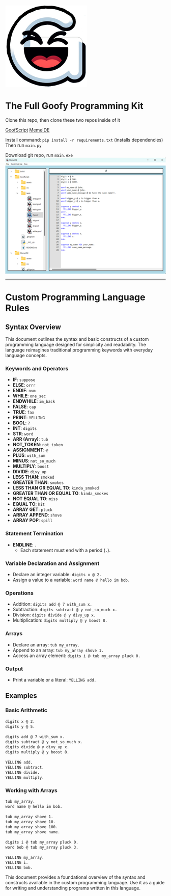 ![Logo](./assets/GoofyIcon.png)

# The Full Goofy Programming Kit

Clone this repo, then clone these two repos inside of it

[GoofScript](https://github.com/Wari-Dudafa/GoofScript)
[MemeIDE](https://github.com/Wari-Dudafa/MemeIDE)

Install command: `pip install -r requirements.txt` (installs dependencies)
Then run `main.py`

Download git repo, run `main.exe`
![screenshot](./assets/Screenshot.png)

---

# Custom Programming Language Rules

## Syntax Overview

This document outlines the syntax and basic constructs of a custom programming language designed for simplicity and readability. The language reimagines traditional programming keywords with everyday language concepts.

### Keywords and Operators

- **IF**: `suppose`
- **ELSE**: `orrr`
- **ENDIF**: `nvm`
- **WHILE**: `one_sec`
- **ENDWHILE**: `im_back`
- **FALSE**: `cap`
- **TRUE**: `fax`
- **PRINT**: `YELLING`
- **BOOL**: `?`
- **INT**: `digits`
- **STR**: `word`
- **ARR (Array)**: `tub`
- **NOT_TOKEN**: `not_token`
- **ASSIGNMENT**: `@`
- **PLUS**: `with_sum`
- **MINUS**: `not_so_much`
- **MULTIPLY**: `boost`
- **DIVIDE**: `divy_up`
- **LESS THAN**: `smoked`
- **GREATER THAN**: `smokes`
- **LESS THAN OR EQUAL TO**: `kinda_smoked`
- **GREATER THAN OR EQUAL TO**: `kinda_smokes`
- **NOT EQUAL TO**: `miss`
- **EQUAL TO**: `hit`
- **ARRAY GET**: `pluck`
- **ARRAY APPEND**: `shove`
- **ARRAY POP**: `spill`

### Statement Termination

- **ENDLINE**: `.`
  - Each statement must end with a period (`.`).

### Variable Declaration and Assignment

- Declare an integer variable: `digits x @ 2.`
- Assign a value to a variable: `word name @ hello im bob.`

### Operations

- Addition: `digits add @ 7 with_sum x.`
- Subtraction: `digits subtract @ y not_so_much x.`
- Division: `digits divide @ y divy_up x.`
- Multiplication: `digits multiply @ y boost 8.`

### Arrays

- Declare an array: `tub my_array.`
- Append to an array: `tub my_array shove 1.`
- Access an array element: `digits i @ tub my_array pluck 0.`

### Output

- Print a variable or a literal: `YELLING add.`

## Examples

### Basic Arithmetic

```plaintext
digits x @ 2.
digits y @ 5.

digits add @ 7 with_sum x.
digits subtract @ y not_so_much x.
digits divide @ y divy_up x.
digits multiply @ y boost 8.

YELLING add.
YELLING subtract.
YELLING divide.
YELLING multiply.
```

### Working with Arrays

```plaintext
tub my_array.
word name @ hello im bob.

tub my_array shove 1.
tub my_array shove 10.
tub my_array shove 100.
tub my_array shove name.

digits i @ tub my_array pluck 0.
word bob @ tub my_array pluck 3.

YELLING my_array.
YELLING i.
YELLING bob.
```

This document provides a foundational overview of the syntax and constructs available in the custom programming language. Use it as a guide for writing and understanding programs written in this language.
